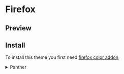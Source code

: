 # Firefox
## Preview

## Install
To install this theme you first need [firefox color addon](https://addons.mozilla.org/en-US/firefox/addon/firefox-color/)

<details>
<summary>Panther</summary>
    
- [Banana](https://color.firefox.com/?theme=XQAAAAKdAwAAAAAAAABBqYhm849SCicxcUUSqiuG_ebZUZXOFqk0gZZBYio2XBb7rCnE_CoWdpIQ2-uV_KYCOlKGz_YwbSUYCyYnXz5H2ojb6s9qjvzD3_b0kmUrXBgX3q0_2SidV4ksgNQ00mHcNJz8gGd73OnRdA66KAIvAUWIfVM3TF5HZwIx7n08EH5dnr9J6Eo2p-Q5r3QnRBR2C0rNTDmem_4yo-L4EoxG7De2RZ5C7BPJptJbhh5pKIN5p_OdPKm6sGgdLsy5oorN6CTImM-r-fU-q3ksgBAWARk740kJu6m6rZHhtWBGvqdiPCiWtxgiMJ-kg0qtCeoN-c3PF41TmbheG2hWfhRPmTT135fg-LPSU8uiKCif0-qGheL4iaMD3IsNA5j32LwbSXAgDN-x-ok46qDEW-SwNNMy6JT1nao23IWlECUWvin5nPP3UprcCelr4JJZjivGBnr5WFEL_2CTfgA)

- [Tangerine](https://color.firefox.com/?theme=XQAAAAKdAwAAAAAAAABBqYhm849SCicxcUUSqiuG_ebZUZXOFqk0gZZBYio2XBb7rCnE_CoWdpIQ2-uV-GsEVjgtWvIlQkegOu1CS6PgX-mVL6BK4S2fqTtLiEvO66k0EuAyj6z7HISwLKXGdPfxq73LY_UaWAI7-Tw-yxShDnBARoYEsZ8zXUdv5nLn2gFdyBnWCM_1u98gksGgQ2qclGZE4TxnOJ2cv-Dg7gg6RilLjSy5BOYXHOGNQ9WnNDfJy9YOQ8SpXS6Qe55IRCPRLXUVMud9hC_hSUfwX5vxKU1E9DSbmmYO1S957L2i83yi3xWOnIEVXfIwfDIqeNwJgvpUxZKl6f687LhtqG2y-02eq24-aploQCgTQKHUZJSU7aq15WBOaBlAi0_wGVLjzZpLK4oaPQV0hvmhlebelR6vzXi8JSs21uNmM9mOZLmVKY2rkZrdGpVuBPig29wvYxamliXh_4TF2AA)
  
- [Cherry](https://color.firefox.com/?theme=XQAAAAKdAwAAAAAAAABBqYhm849SCicxcUUSqiuG_ebZUZXOFqk0gZZBYio2XBb7rCnE_CoWdpIQ2-uV9QADmZfo884tJ4Is2jAhtWXpz2mXbyx1lvlASOa6NvdfFznmL2Lv_7ed5Tv-wI1oNbDI3CDsF_CnzgRMB1RCFRfGzXNxnqP0WWCq4PQHOnrOKJz4CAewmjB2nUf1mFA0dAKDKxMd3KbJv7Cgvqhb1EMjc-vYDv6f9sbcgjHA3oBHERPh-TWgkLhJNDqWt-S1A8sakEAZEIqgIRjmspWzuhnQ2kW1p0d80pbofRJ7tSUX0FpnaFMqObHMgoT_bGACSy3rIgwdMPHBIpVG2zE6ZaMGRqV09PJvWpsiJ2OpSpfqgueA3e8ZbH5KnEnqqU6Zylq0JwRKQamasCHweGSAxPIhuWWfQhvXsrUcnTGp6hAql8CC_qHJfJkm1bPm4UD0e8KecKRNehF9_93ZaSk)

- [Kiwi](https://color.firefox.com/?theme=XQAAAAKqAwAAAAAAAABBqYhm849SCicxcUUSqiuG_ebZUZXOFqk0gZZBYio2XBb7rCnE_CoWdpIGcvqjP25m64Tybe7-wlLLM4-mdZO06hCXCtVEjqAbxNKhxKwzXyKYbSPsmhBzXtEFJM5M3RwZTFmTI9kiTXZaqEZozHWVRBUCBwwU0SnI4BjPVMoEkrhWywQLKw9X9VGHlM44FGULD5YFmP5zK9A5nlVHV6tuLMpnctEeCIIOr5MyZ2ufc-Cze3Y_W7eBLdL9mJmYPQPeFKOEileGVa4lLwu3AIPI6vR6979gBdDIBldUiIuhSW4NfP27IYch7BgUvSKjRlTw0DT0Dju2LusXdo_GiPaukjSEqDeY_hclfgum-jNnv7EHzYw0R-lCpneP5cvIcrxbYN3dtuEoryn7R0g7VW1tS9eVTe3YlfG48iztMhobDibd2FOncSe1BgD3RDaVRqIYI1T2hAXhP_9iQXEA)

- [Grape](https://color.firefox.com/?theme=XQAAAAKqAwAAAAAAAABBqYhm849SCicxcUUSqiuG_ebZUZXOFqk0gZZBYio2XBb7rCnE_CoWdpIE2PwnzG7i19cxBEcigP6Uez-tTheUqo074FJ_xvGDCjhckFZNZOuCCgbNWkpmrTaTdin8BA8W2G8_cD5aBc3FFb7OkFNDq6wGFfYrf9JmvSxZf45MD8HvYsQ0MN95OdWowqQ0r_nuKgpACdyOgDiE21ze1BTPQ8CyDESfFNzes-zF4ZSi7qm0iXOzqRZ4ofRAAhlZhx_292HXnD06EndpJaKiBAWEsPLrEeejRQjt1-YoLbnagXjuCNkkaKnWYlT5OzQOkofzqHg_hbS7oMpY0C86z5KUYvPgLrjJdeLd8vyqTONpCMUsBlBHxeo7bNoN32GsCGj1D8m17pTs42JNEEKBAsLbCZnlbh4BnbT7KP-2v20M7gFsK_W2bWX9JZAK0LWYPc-gK6G9BJjdOTH_IK9fAA)

- [Raspberry](https://color.firefox.com/?theme=XQAAAAKqAwAAAAAAAABBqYhm849SCicxcUUSqiuG_ebZUZXOFqk0gZZBYio2XBb7rCnE_CoWdpIQ2-uV97LNpKTZ1r38AbVAW5cyv_8x2rPGceBQX9usJ21uI9cLUhVo0sybK3Mt3ugLlcfcAAHocJcEpr9j6UFhjJ0c7-XQYaV5ha4uj0hC7hI14zEU3gwTddp7U8VyOvGEEv_dzk7k9JvrsxFXEXtQ-tlZfuG8sFmkZ6GUunoKsG2OsN9vh92azDlD0nYyTnMTzNp1fDjkiZ5Xihe7DZEONaocmQrOlUhILrVueA0Y-V_HBackwlmNgm0XzHoJI4xBFMkMZDvuj8iqklPJeIUI-zboig_dhPxFRq5CLSFU2s-vEUeEED1wGxBynFb6vxIdvtvQrqhma7jQ0JHy-hiWZh0FTnNia_VpWgUqJTAiyOyM9LQD2KMxKLuUfqUoGldGDvp_tOd-rsn3ZgDl_pVygg)

</details>
